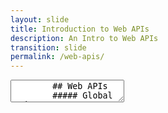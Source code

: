 ```yaml
---
layout: slide
title: Introduction to Web APIs
description: An Intro to Web APIs
transition: slide
permalink: /web-apis/
---
```

<section data-markdown>
    <textarea data-template>
        ## Web APIs
        ##### Global Code
        ![Web APIs](../assets/img/weather-512.png)
        Note:
        In this topic we begin by investigating the weather together. It's a great place to start: the weather is variable, different across regions, has a dramatic effect on our life.
        
        It's fun to present some slides, then drop into the terminal and write some code, then take it to the board and diagram out what just happened - how does your computer know what the weather's like in Tampa FL? For that matter - how does the web service? You can talk about all kinds of things here - databases, sensor arrays, polling vs push...
        
        ---
        ## What's the weather like?
        * It's July!
        * Probably quite nice
        * Look out the window
        
        Note:
        How do we know what the weather's like? How do we know what it's like in Accra? Watch TV weather, ask a website, ask your phone. How do those things know? Well, there are sensors in different places. What do those sensors do? Rain, temperature, wind. Every so often they "report back", add a line to a database, whatever.
        
        ---
        ## What's the weather like?
        * Why do we care?
          * How do I dress?
          * How do I get to work?
          * Are my plants healthy?
          * Will my house flood?
        
        ---
        ## What's the weather like?
        * How did mum & dad find out?
          * Radio?
        
        Note:
        Before the internet, weather reports would be on the radio, in the newspapers etc. Also, you'd know when the rainy season was coming (March-April until November). If the rain didn't come, you're out of luck. Technology has allowed us to improve weather prediction through modelling and analysis. In addition, technology protects us from the effects of the environment: [Hydroponics](https://en.wikipedia.org/wiki/Controlled-environment_agriculture) and 3D, computer-controlled farming allows us to grow plants regardless of the weather outside.
        
        ---
        ## What's the weather like?
        * What about now?!
          * weather.com
          * "hey, Siri..."
        
        Note:
        Try these out! Services like these aggregate weather data from physical stations located around the world to show the way things are right now. In addition, they use computer modelling, analysis and prediction to attempt to predict the weather in the hours, days and months from now. These tasks use some of the most powerful computers in the world: http://www.metoffice.gov.uk/news/in-depth/supercomputers
        
        ---
        ## Let's build it!
        * http://openweathermap.org/
          * get an API key
        * pyOWM
          * `pip install pyowm`
        
        Note:
        OpenWeatherMap gives us a way to get weather data from a computer program, via an API ("Application Programming Interface"). This is a library that provides weather data in our program, by connecting to OpenWeatherMap over the internet.
        
        ---
        ## Let's build it!
        ```python
        import pyowm
        
        owm = pyowm.OWM('{API-KEY}')
        observation = owm.weather_at_place('London,uk')
        w = observation.get_weather()
        
        w.get_wind()
        w.get_humidity()
        ```
        
        ---
        ## Go play!
        ![Hack](../assets/img/hack-600.png)
        
        ---
        ## Go play!
        * What's the humidity in Hong Kong?
          * Is that worse than here?
        * What's the temperature in Tokyo?
        * What's the highest city you can find?
          * What's the air pressure there?
        * What's the windspeed in Koforidua?
        
        Note:
        
        Here's some more questions for the students to answer in their pairs. Leave the slide up on the projector while they play around and find the answer.
        
        ---
        ## Real world data
        * A bunch of sensor data
        * Geographically distributed
        * Somehow it gets into apps
        * What kinds of data can you think of?
        
        Note:
        The answer is - anything you can count or measure! Cars waiting at an intersection, people crossing a bridge, air quality, sunset time, biscuit sales, etc etc. How would you measure or count each of these? Can it be done automatically? What's the cost of manual vs automatic?
        
        This is a great chance to let the students really ideate about WHAT they can build - now they're starting to understand the pieces of the puzzle. 
        
        ---
        ## Real world data
        * How can we tell how sunny it is?
          * Light sensor & polling
          * What do we do with the numbers?
        
        Note:
        Here, we play a quick game. We nominate one student as the "data store" and the others have to collect the temperature data from the highest city they found. Eveyone writes the place name and temperature on a piece of paper and hands it to the data store. We can then find out the temperature in any of those cities. We've invented the key-value pair!
        
        ---
        ## Stored data
        * Key-value pairs
        * "How sunny is it in Accra?"
          * What's the key?
        
        Note:
        Now, let's add the *humidity* in those cities. What's the problem, and how do we overcome it? Well, you extend the key :)
        
        ---
        ## Stored data
        * Where can we keep it?
        * How can we get it back?
        s
        Note:
        We could keep this data in memory - remember Python's `dictionary` type? - or store it in a database for easy look-up.
        
        ---
        ## Break!
        ![Break](../assets/img/pause-256.png)
        Note:
        This is a good chance to check out openstreetmap.org!
        
        ---
        ## Web APIs
        How do I request data on the web?
        Note:
        "Requesting data" could simply mean looking at a webpage. What happens when we do that? We type in a web address, which contains both the domain and the path. Our browser queries a DNS server, which translates the domain name to an IP address. We then directly request the rest of the path from the server addressed by the IP address.

        ---

        ## Web APIs
        How do I *PUSH* data on the web?
        * ...like in a form
        * POST
        Note:
        Here we can use the Network tab in Chrome's developer screen to investigate the various GET requests that the browser sends when we browse to a webpage. Try to submit a form over HTTP and see the POST data being sent, too.
        
        ---
        ## Web APIs
        It's called REST
        * *RE*presentational *S*tate *T*ransfer
        * We can use HTTP
          * To *request* with *GET*
          * To *update* with *POST*
        
        ---
        ## Break!
        ![Break](../assets/img/pause-256.png)
        Note:
        Catch up on your labs!
        
        ---
        ## REST
        ~~~~
        GET  /customers
        GET  /customer/3213
        POST /customer {*something*}
        ~~~~
        
        ---
        ## REST
        * What does the data look like?
          * What's its *format*
        
        ---
        ## REST
        JSON?
        * *Javascript* Object Notation
        ```javascript
        var sam = {
            givenname: "Sam",
            familyname: "Moorhouse",
            DoB: "1984-02-28"
        }
        sam.familyname // Moorhouse
        ```
        
        ---
        ## REST
        XML?
        * eXtensible Markup Language
        ```xml
        <Person>
            <GivenName>Sam</GivenName>
            <FamilyName>Moorhouse</FamilyName>
            <DoB>1984-02-28</DoB>
        </Person>
        ```
        
        ---
        ## REST
        Let's build it!
        ```python
        from pprint import pprint
        import requests
        r = requests.get('http://api.openweathermap.org/data/2.5/weather?q=London&APPID={APIKEY}')
        pprint(r.json)
        ```
        
        ---
        ## REST
        ```python
        {u'base': u'cmc stations',
         u'clouds': {u'all': 68},
         u'cod': 200,
         u'coord': {u'lat': 51.50853, u'lon': -0.12574},
         u'dt': 1383907026,
         u'id': 2643743,
         u'main': {u'grnd_level': 1007.77,
        ...
        ```
        
        ---
        ## API
        So the *Python* API is a *Layer* on top of the *REST* API
        * Lower level = more power, more work?
        * Higher level = more meaning, less work?
        
        Note:
        
        So now we've shown the two layers that the request works at - at the high level, using a rich, schema-aware API which keeps our code clean and interprets the web response, and at the lower level, using a simple HTTP GET with a specially-formatted URL and interpreting the JSON ourselves.
        
        This is a great chance to talk about layered architecture, data formats, building APIs etc.
        
        ---
        ## What next?
        * The Stars!
          * https://www.programmableweb.com/api/star
        
        ---
        ## Go play!
![Hack](../assets/img/hack-600.png)
   </textarea>
</section>
